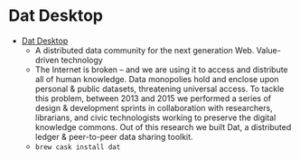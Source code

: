 # Dat Desktop
- [Dat Desktop](https://datproject.org/)
  -  A distributed data community for the next generation Web. Value-driven technology
  - The Internet is broken – and we are using it to access and distribute all of human knowledge. Data monopolies hold and enclose upon personal & public datasets, threatening universal access. To tackle this problem, between 2013 and 2015 we performed a series of design & development sprints in collaboration with researchers, librarians, and civic technologists working to preserve the digital knowledge commons. Out of this research we built Dat, a distributed ledger & peer-to-peer data sharing toolkit.
  - `brew cask install dat`
